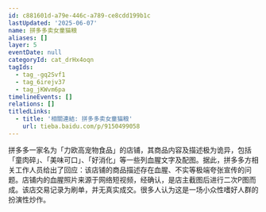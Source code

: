 ```yaml
---
id: c881601d-a79e-446c-a789-ce8cdd199b1c
lastUpdated: '2025-06-07'
name: 拼多多卖女童猫粮
aliases: []
layer: 5
eventDate: null
categoryId: cat_drHx4oqn
tagIds:
  - tag_-gq2Svf1
  - tag_6irejv37
  - tag_jKWvm6pa
timelineEvents: []
relations: []
titledLinks:
  - title: '相關連結: 拼多多卖女童猫粮'
    url: tieba.baidu.com/p/9150499058
---
```

拼多多一家名为「力欧高宠物食品」的店铺，其商品内容及描述极为诡异，包括「童肉碎」、「美味可口」、「好消化」等一些列血腥文字及配图。据此，拼多多方相关工作人员给出了回应：该店铺的商品描述存在血腥、不实等极端夸张宣传的问题。店铺内的血腥照片来源于网络短视频，经确认，是店主截图后进行二次P图而成。该店交易记录为刷单，并无真实成交。很多人认为这是一场小众性嗜好人群的扮演性炒作。
